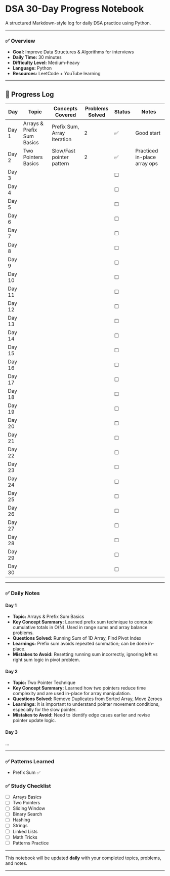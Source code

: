 # DSA 30-Day Progress Notebook

A structured Markdown-style log for daily DSA practice using Python.

---

### ✅ Overview

- **Goal:** Improve Data Structures & Algorithms for interviews
- **Daily Time:** 30 minutes
- **Difficulty Level:** Medium-heavy
- **Language:** Python
- **Resources:** LeetCode + YouTube learning

---

## 📅 Progress Log

| Day    | Topic                      | Concepts Covered            | Problems Solved | Status | Notes                        |
| ------ | -------------------------- | --------------------------- | --------------- | ------ | ---------------------------- |
| Day 1  | Arrays & Prefix Sum Basics | Prefix Sum, Array Iteration | 2               | ✅     | Good start                   |
| Day 2  | Two Pointers Basics        | Slow/Fast pointer pattern   | 2               | ✅     | Practiced in-place array ops |
| Day 3  |                            |                             |                 | ☐      |                              |
| Day 4  |                            |                             |                 | ☐      |                              |
| Day 5  |                            |                             |                 | ☐      |                              |
| Day 6  |                            |                             |                 | ☐      |                              |
| Day 7  |                            |                             |                 | ☐      |                              |
| Day 8  |                            |                             |                 | ☐      |                              |
| Day 9  |                            |                             |                 | ☐      |                              |
| Day 10 |                            |                             |                 | ☐      |                              |
| Day 11 |                            |                             |                 | ☐      |                              |
| Day 12 |                            |                             |                 | ☐      |                              |
| Day 13 |                            |                             |                 | ☐      |                              |
| Day 14 |                            |                             |                 | ☐      |                              |
| Day 15 |                            |                             |                 | ☐      |                              |
| Day 16 |                            |                             |                 | ☐      |                              |
| Day 17 |                            |                             |                 | ☐      |                              |
| Day 18 |                            |                             |                 | ☐      |                              |
| Day 19 |                            |                             |                 | ☐      |                              |
| Day 20 |                            |                             |                 | ☐      |                              |
| Day 21 |                            |                             |                 | ☐      |                              |
| Day 22 |                            |                             |                 | ☐      |                              |
| Day 23 |                            |                             |                 | ☐      |                              |
| Day 24 |                            |                             |                 | ☐      |                              |
| Day 25 |                            |                             |                 | ☐      |                              |
| Day 26 |                            |                             |                 | ☐      |                              |
| Day 27 |                            |                             |                 | ☐      |                              |
| Day 28 |                            |                             |                 | ☐      |                              |
| Day 29 |                            |                             |                 | ☐      |                              |
| Day 30 |                            |                             |                 | ☐      |                              |

---

### ✅ Daily Notes

#### Day 1

- **Topic:** Arrays & Prefix Sum Basics
- **Key Concept Summary:** Learned prefix sum technique to compute cumulative totals in O(N). Used in range sums and array balance problems.
- **Questions Solved:** Running Sum of 1D Array, Find Pivot Index
- **Learnings:** Prefix sum avoids repeated summation; can be done in-place.
- **Mistakes to Avoid:** Resetting running sum incorrectly, ignoring left vs right sum logic in pivot problem.

#### Day 2

- **Topic:** Two Pointer Technique
- **Key Concept Summary:** Learned how two pointers reduce time complexity and are used in-place for array manipulation.
- **Questions Solved:** Remove Duplicates from Sorted Array, Move Zeroes
- **Learnings:** It is important to understand pointer movement conditions, especially for the slow pointer.
- **Mistakes to Avoid:** Need to identify edge cases earlier and revise pointer update logic.

#### Day 3

...

---

### ✅ Patterns Learned

- Prefix Sum ✅

### ✅ Study Checklist

- [ ] Arrays Basics
- [ ] Two Pointers
- [ ] Sliding Window
- [ ] Binary Search
- [ ] Hashing
- [ ] Strings
- [ ] Linked Lists
- [ ] Math Tricks
- [ ] Patterns Practice

---

This notebook will be updated **daily** with your completed topics, problems, and notes.

---
